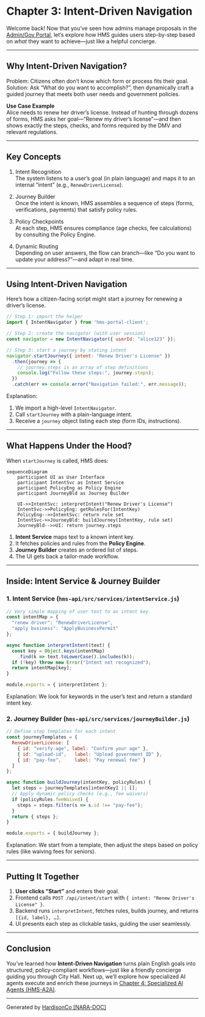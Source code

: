 # Chapter 3: Intent-Driven Navigation

Welcome back! Now that you’ve seen how admins manage proposals in the [Admin/Gov Portal](02_admin_gov_portal_.md), let’s explore how HMS guides users step-by-step based on *what* they want to achieve—just like a helpful concierge.

---

## Why Intent-Driven Navigation?

Problem: Citizens often don’t know which form or process fits their goal.  
Solution: Ask “What do you want to accomplish?”, then dynamically craft a guided journey that meets both user needs and government policies.

**Use Case Example**  
Alice needs to renew her driver’s license. Instead of hunting through dozens of forms, HMS asks her goal—“Renew my driver’s license”—and then shows exactly the steps, checks, and forms required by the DMV and relevant regulations.

---

## Key Concepts

1. Intent Recognition  
   The system listens to a user’s goal (in plain language) and maps it to an internal “intent” (e.g., `RenewDriverLicense`).

2. Journey Builder  
   Once the intent is known, HMS assembles a sequence of steps (forms, verifications, payments) that satisfy policy rules.

3. Policy Checkpoints  
   At each step, HMS ensures compliance (age checks, fee calculations) by consulting the Policy Engine.

4. Dynamic Routing  
   Depending on user answers, the flow can branch—like “Do you want to update your address?”—and adapt in real time.

---

## Using Intent-Driven Navigation

Here’s how a citizen-facing script might start a journey for renewing a driver’s license.

```javascript
// Step 1: import the helper
import { IntentNavigator } from 'hms-portal-client';

// Step 2: create the navigator (with user session)
const navigator = new IntentNavigator({ userId: "alice123" });

// Step 3: start a journey by stating intent
navigator.startJourney({ intent: "Renew Driver's License" })
  .then(journey => {
    // journey.steps is an array of step definitions
    console.log("Follow these steps:", journey.steps);
  })
  .catch(err => console.error("Navigation failed:", err.message));
```

Explanation:  
1. We import a high-level `IntentNavigator`.  
2. Call `startJourney` with a plain-language intent.  
3. Receive a `journey` object listing each step (form IDs, instructions).

---

## What Happens Under the Hood?

When `startJourney` is called, HMS does:

```mermaid
sequenceDiagram
    participant UI as User Interface
    participant IntentSvc as Intent Service
    participant PolicyEng as Policy Engine
    participant JourneyBld as Journey Builder

    UI->>IntentSvc: interpretIntent("Renew Driver's License")
    IntentSvc->>PolicyEng: getRulesFor(IntentKey)
    PolicyEng-->>IntentSvc: return rule set
    IntentSvc->>JourneyBld: buildJourney(IntentKey, rule set)
    JourneyBld-->>UI: return journey.steps
```

1. **Intent Service** maps text to a known intent key.  
2. It fetches policies and rules from the **Policy Engine**.  
3. **Journey Builder** creates an ordered list of steps.  
4. The UI gets back a tailor-made workflow.

---

## Inside: Intent Service & Journey Builder

### 1. Intent Service (`hms-api/src/services/intentService.js`)

```javascript
// Very simple mapping of user text to an intent key
const intentMap = {
  "renew driver": "RenewDriverLicense",
  "apply business": "ApplyBusinessPermit"
};

async function interpretIntent(text) {
  const key = Object.keys(intentMap)
    .find(k => text.toLowerCase().includes(k));
  if (!key) throw new Error("Intent not recognized");
  return intentMap[key];
}

module.exports = { interpretIntent };
```

Explanation: We look for keywords in the user’s text and return a standard intent key.

### 2. Journey Builder (`hms-api/src/services/journeyBuilder.js`)

```javascript
// Define step templates for each intent
const journeyTemplates = {
  RenewDriverLicense: [
    { id: "verify-age", label: "Confirm your age" },
    { id: "upload-id",   label: "Upload government ID" },
    { id: "pay-fee",     label: "Pay renewal fee" }
  ]
};

async function buildJourney(intentKey, policyRules) {
  let steps = journeyTemplates[intentKey] || [];
  // Apply dynamic policy checks (e.g., fee waivers)
  if (policyRules.feeWaived) {
    steps = steps.filter(s => s.id !== "pay-fee");
  }
  return { steps };
}

module.exports = { buildJourney };
```

Explanation: We start from a template, then adjust the steps based on policy rules (like waiving fees for seniors).

---

## Putting It Together

1. **User clicks “Start”** and enters their goal.  
2. Frontend calls `POST /api/intent/start` with `{ intent: "Renew Driver's License" }`.  
3. Backend runs `interpretIntent`, fetches rules, builds journey, and returns `[{id, label}, …]`.  
4. UI presents each step as clickable tasks, guiding the user seamlessly.

---

## Conclusion

You’ve learned how **Intent-Driven Navigation** turns plain English goals into structured, policy-compliant workflows—just like a friendly concierge guiding you through City Hall. Next up, we’ll explore how specialized AI agents execute and enrich these journeys in [Chapter 4: Specialized AI Agents (HMS-A2A)](04_specialized_ai_agents__hms_a2a__.md).

---

Generated by [HardisonCo [NARA-DOC]](https://github.com/The-Pocket/Tutorial-Codebase-Knowledge)